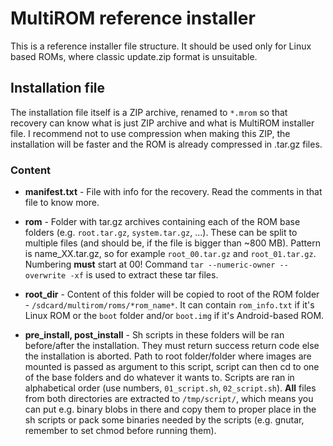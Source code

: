 # MultiROM reference installer
This is a reference installer file structure.
It should be used only for Linux
based ROMs, where classic update.zip format is unsuitable.

## Installation file
The installation file itself is a ZIP archive, renamed to `*.mrom` so that
recovery can know what is just ZIP archive and what is MultiROM
installer
file.
I recommend not to use compression when making this ZIP, the installation
will be faster and the ROM is already compressed in .tar.gz files.

### Content
* **manifest.txt** - File with info for the recovery. Read the comments in that
                     file to know more.

* **rom** - Folder with tar.gz archives containing each of the ROM base folders
            (e.g. `root.tar.gz`, `system.tar.gz`, ...). These can be split to
            multiple files (and should be, if the file is bigger than ~800 MB).
            Pattern is name_XX.tar.gz, so for example `root_00.tar.gz` and
            `root_01.tar.gz`. Numbering __must__ start at 00!
            Command `tar --numeric-owner --overwrite -xf` is used to extract
            these tar files.

* **root_dir** - Content of this folder will be copied to root of the ROM
                 folder - `/sdcard/multirom/roms/*rom_name*`. It can contain
                 `rom_info.txt` if it's Linux ROM or the `boot` folder and/or
                 `boot.img` if it's Android-based ROM.

* **pre_install, post_install** - Sh scripts in these folders will be ran
                before/after the installation. They must return success return
                code else the installation is aborted. Path to root
                folder/folder where images are mounted is
                passed as argument to this script, script can then cd to one of
                the base folders and do whatever it wants to. Scripts are ran
                in alphabetical order (use numbers, `01_script.sh`, `02_script.sh`).
                **All** files from both directories are extracted to `/tmp/script/`,
                which means you can put e.g. binary blobs in there and copy them
                to proper place in the sh scripts or pack some binaries needed
                by the scripts (e.g. gnutar, remember to set chmod before running them).